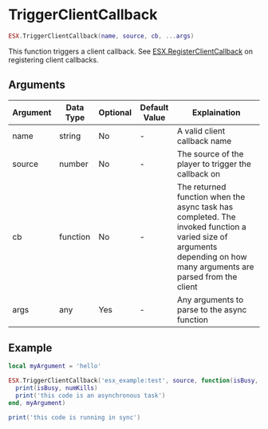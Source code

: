 # TriggerClientCallback

```lua
ESX.TriggerClientCallback(name, source, cb, ...args)
```

This function triggers a client callback. See [ESX.RegisterClientCallback](./../../client/functions/registerclientcallback) on registering client callbacks.

## Arguments

| Argument | Data Type | Optional | Default Value | Explaination                                                                                                                                                         |
| -------- | --------- | -------- | ------------- | ------------------------------------------------------------------------------------------------------------------------------------------------------------------- |
| name     | string    | No       | -             | A valid client callback name                                                                                                                                        |
| source   | number    | No       | -             | The source of the player to trigger the callback on                                                                                                                  |
| cb       | function  | No       | -             | The returned function when the async task has completed. The invoked function a varied size of arguments depending on how many arguments are parsed from the client |
| args     | any       | Yes      | -             | Any arguments to parse to the async function                                                                                                                        |

## Example

```lua
local myArgument = 'hello'

ESX.TriggerClientCallback('esx_example:test', source, function(isBusy, numKills)
  print(isBusy, numKills)
  print('this code is an asynchronous task')
end, myArgument)

print('this code is running in sync')
```
